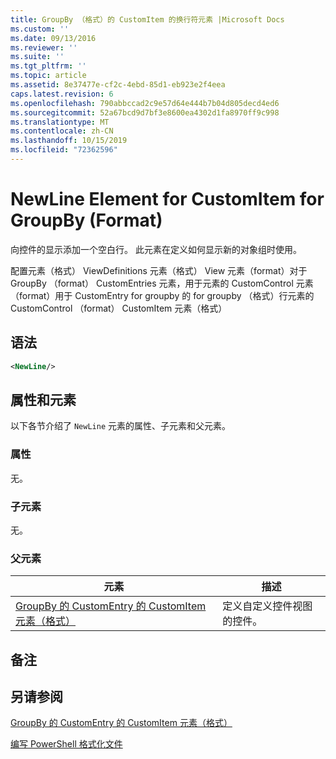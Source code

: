 ```yaml
---
title: GroupBy （格式）的 CustomItem 的换行符元素 |Microsoft Docs
ms.custom: ''
ms.date: 09/13/2016
ms.reviewer: ''
ms.suite: ''
ms.tgt_pltfrm: ''
ms.topic: article
ms.assetid: 8e37477e-cf2c-4ebd-85d1-eb923e2f4eea
caps.latest.revision: 6
ms.openlocfilehash: 790abbccad2c9e57d64e444b7b04d805decd4ed6
ms.sourcegitcommit: 52a67bcd9d7bf3e8600ea4302d1fa8970ff9c998
ms.translationtype: MT
ms.contentlocale: zh-CN
ms.lasthandoff: 10/15/2019
ms.locfileid: "72362596"
---
```

# <a name="newline-element-for-customitem-for-groupby-format"></a>NewLine Element for CustomItem for GroupBy (Format)

向控件的显示添加一个空白行。 此元素在定义如何显示新的对象组时使用。

配置元素（格式） ViewDefinitions 元素（格式） View 元素（format）对于 GroupBy （format） CustomEntries 元素，用于元素的 CustomControl 元素（format）用于 CustomEntry for groupby 的 for groupby （格式）行元素的 CustomControl （format） CustomItem 元素（格式）

## <a name="syntax"></a>语法

```xml
<NewLine/>
```

## <a name="attributes-and-elements"></a>属性和元素

以下各节介绍了 `NewLine` 元素的属性、子元素和父元素。

### <a name="attributes"></a>属性

无。

### <a name="child-elements"></a>子元素

无。

### <a name="parent-elements"></a>父元素

|元素|描述|
|-------------|-----------------|
|[GroupBy 的 CustomEntry 的 CustomItem 元素（格式）](./customitem-element-for-customentry-for-groupby-format.md)|定义自定义控件视图的控件。|

## <a name="remarks"></a>备注

## <a name="see-also"></a>另请参阅

[GroupBy 的 CustomEntry 的 CustomItem 元素（格式）](./customitem-element-for-customentry-for-groupby-format.md)

[编写 PowerShell 格式化文件](./writing-a-powershell-formatting-file.md)
